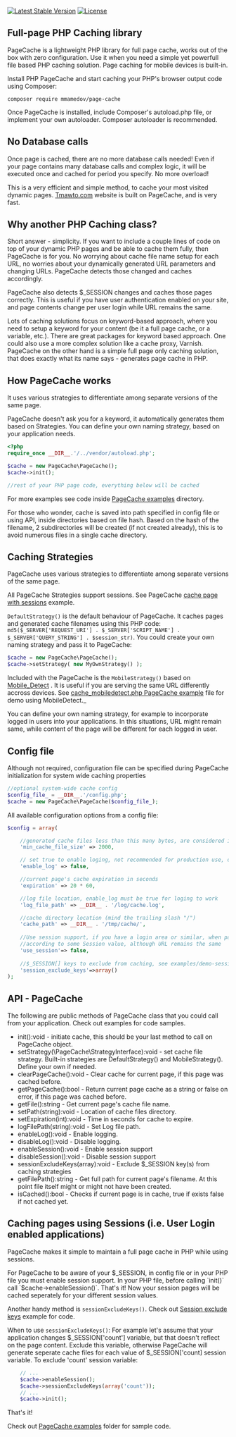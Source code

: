 [![Latest Stable Version](http://img.shields.io/packagist/v/mmamedov/page-cache.svg)](https://packagist.org/packages/mmamedov/page-cache) [![License](https://img.shields.io/packagist/l/mmamedov/page-cache.svg)](https://packagist.org/packages/mmamedov/page-cache) 

Full-page PHP Caching library
----
PageCache is a lightweight PHP library for full page cache, works out of the box with zero configuration. Use it when you need a simple yet powerfull file based PHP caching solution. Page caching for mobile devices is built-in.

Install PHP PageCache and start caching your PHP's browser output code using Composer:
```
composer require mmamedov/page-cache
```
Once PageCache is installed, include Composer's autoload.php file, or implement your own autoloader. Composer autoloader is recommended.


No Database calls
----
Once page is cached, there are no more database calls needed! Even if your page contains many database calls and complex logic, it will be executed once and cached for period you specify. No more overload!

This is a very efficient and simple method, to cache your most visited dynamic pages. [Tmawto.com](https://www.tmawto.com) website is built on PageCache, and is very fast.

Why another PHP Caching class?
----
Short answer - simplicity. If you want to include a couple lines of code on top of your dynamic PHP pages and be able to cache them fully, then PageCache is for you. No worrying about cache file name setup for each URL, no worries about your dynamically generated URL parameters and changing URLs. PageCache detects those changed and caches accordingly.

PageCache also detects $_SESSION changes and caches those pages correctly. This is useful if you have user authentication enabled on your site, and page contents change per user login while URL remains the same.

Lots of caching solutions focus on keyword-based approach, where you need to setup a keyword for your content (be it a full page cache, or a variable, etc.). There are great packages for keyword based approach. One could also use a more complex solution like a cache proxy, Varnish. PageCache on the other hand is a simple full page only caching solution, that does exactly what its name says - generates page cache in PHP.   

How PageCache works
----
It uses various strategies to differentiate among separate versions of the same page. 

PageCache doesn't ask you for a keyword, it automatically generates them based on Strategies. You can define your own naming strategy, based on your application needs.

```php
<?php
require_once __DIR__.'/../vendor/autoload.php';

$cache = new PageCache\PageCache();
$cache->init();

//rest of your PHP page code, everything below will be cached
```

For more examples see code inside [PageCache examples](examples/) directory.

For those who wonder, cache is saved into path specified in config file or using API, inside directories based on file hash. Based on the hash of the filename, 2 subdirectories will be created (if not created already), this is to avoid numerous files in a single cache directory. 


Caching Strategies
------------------
PageCache uses various strategies to differentiate among separate versions of the same page. 

All PageCache Strategies support sessions. See PageCache [cache page with sessions](examples/demo-session-support.php) example.

`DefaultStrategy()` is the default behaviour of PageCache. It caches pages and generated cache filenames using this PHP code: `md5($_SERVER['REQUEST_URI'] . $_SERVER['SCRIPT_NAME'] . $_SERVER['QUERY_STRING'] . $session_str)`. You could create your own naming strategy and pass it to PageCache:

```php
$cache = new PageCache\PageCache();
$cache->setStrategy( new MyOwnStrategy() );
```

Included with the PageCache is the `MobileStrategy()` based on [Mobile_Detect](https://github.com/serbanghita/Mobile-Detect) . It is useful if you are serving the same URL differently accross devices. See [cache_mobiledetect.php PageCache example](examples/cache_mobiledetect.php) file for demo using MobileDetect._

You can define your own naming strategy, for example to incorporate logged in users into your applications. In this situations, URL might remain same, while content of the page will be different for each logged in user.

Config file
----
Although not required, configuration file can be specified during PageCache initialization for system wide caching properties

```php
//optional system-wide cache config
$config_file_ = __DIR__.'/config.php';
$cache = new PageCache\PageCache($config_file_);
```

All available configuration options from a config file:
```php
$config = array(

    //generated cache files less than this many bytes, are considered invalid and are regenerated
    'min_cache_file_size' => 2000,

    // set true to enable loging, not recommended for production use, only for debugging
    'enable_log' => false,

    //current page's cache expiration in seconds
    'expiration' => 20 * 60,

    //log file location, enable_log must be true for loging to work
    'log_file_path' => __DIR__ . '/log/cache.log',

    //cache directory location (mind the trailing slash "/")
    'cache_path' => __DIR__ . '/tmp/cache/',
    
    //Use session support, if you have a login area or similar, when page content changes 
    //according to some Session value, although URL remains the same
    'use_session'=> false,
    
    //$_SESSION[] keys to exclude from caching, see examples/demo-session-exclude-keys.php
    'session_exclude_keys'=>array()    
);
```

API - PageCache 
---------------
The following are public methods of PageCache class that you could call from your application. Check out examples for code samples.

- init():void - initiate cache, this should be your last method to call on PageCache object.
- setStrategy(\PageCache\StrategyInterface):void - set cache file strategy. Built-in strategies are DefaultStrategy() and MobileStrategy(). Define your own if needed.
- clearPageCache():void - Clear cache for current page, if this page was cached before.
- getPageCache():bool - Return current page cache as a string or false on error, if this page was cached before.
- getFile():string - Get current page's cache file name.
- setPath(string):void - Location of cache files directory.
- setExpiration(int):void - Time in seconds for cache to expire.
- logFilePath(string):void - Set Log file path.
- enableLog():void - Enable logging.
- disableLog():void - Disable logging.
- enableSession():void - Enable session support
- disableSession():void - Disable session support
- sessionExcludeKeys(array):void - Exclude $_SESSION key(s) from caching strategies 
- getFilePath():string - Get full path for current page's filename. At this point file itself might or might not have been created.
- isCached():bool - Checks if current page is in cache, true if exists false if not cached yet.


Caching pages using Sessions (i.e. User Login enabled applications)
-------------------------------------------------------------------
PageCache makes it simple to maintain a full page cache in PHP while using sessions.

For PageCache to be aware of your $_SESSION, in config file or in your PHP file you must enable session support.
In your PHP file, before calling `init()` call `$cache->enableSession()`. That's it! Now your session pages will be cached seperately for your different session values. 

Another handy method is `sessionExcludeKeys()`. Check out [Session exclude keys](examples/demo-session-exclude-keys.php) example for code.

When to use `sessionExcludeKeys()`: For example let's assume that your application changes $_SESSION['count'] variable, but that doesn't reflect on the page content.
Exclude this variable, otherwise PageCache will generate seperate cache files for each value of $_SESSION['count] session variable. To exclude 'count' session variable:
```php
    // ...
    $cache->enableSession();
    $cache->sessionExcludeKeys(array('count'));
    // ...
    $cache->init();
```

That's it!

Check out [PageCache examples](examples/) folder for sample code.
